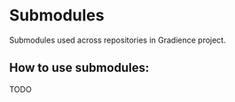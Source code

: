 # Submodules
Submodules used across repositories in Gradience project.

## How to use submodules:
TODO
